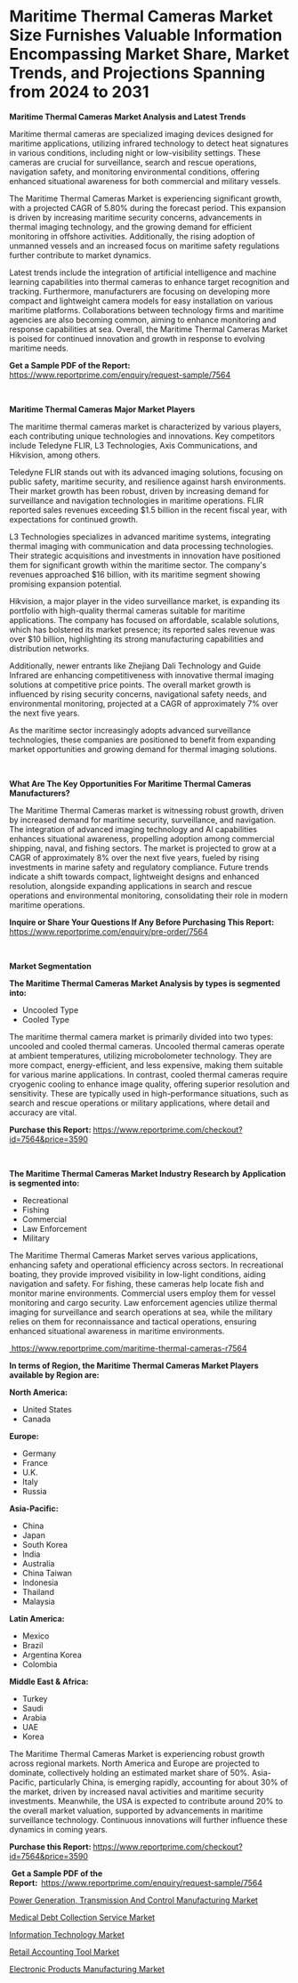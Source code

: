 <p><h1>Maritime Thermal Cameras Market Size Furnishes Valuable Information Encompassing Market Share, Market Trends, and Projections Spanning from 2024 to 2031</h1></p><p><strong>Maritime Thermal Cameras Market Analysis and Latest Trends</strong></p>
<p><p>Maritime thermal cameras are specialized imaging devices designed for maritime applications, utilizing infrared technology to detect heat signatures in various conditions, including night or low-visibility settings. These cameras are crucial for surveillance, search and rescue operations, navigation safety, and monitoring environmental conditions, offering enhanced situational awareness for both commercial and military vessels.</p><p>The Maritime Thermal Cameras Market is experiencing significant growth, with a projected CAGR of 5.80% during the forecast period. This expansion is driven by increasing maritime security concerns, advancements in thermal imaging technology, and the growing demand for efficient monitoring in offshore activities. Additionally, the rising adoption of unmanned vessels and an increased focus on maritime safety regulations further contribute to market dynamics.</p><p>Latest trends include the integration of artificial intelligence and machine learning capabilities into thermal cameras to enhance target recognition and tracking. Furthermore, manufacturers are focusing on developing more compact and lightweight camera models for easy installation on various maritime platforms. Collaborations between technology firms and maritime agencies are also becoming common, aiming to enhance monitoring and response capabilities at sea. Overall, the Maritime Thermal Cameras Market is poised for continued innovation and growth in response to evolving maritime needs.</p></p>
<p><strong>Get a Sample PDF of the Report:&nbsp;</strong> <a href="https://www.reportprime.com/enquiry/request-sample/7564?utm_campaign=1841&utm_medium=2&utm_source=Github&utm_content=ia&utm_term=28112024&utm_id=maritime-thermal-cameras">https://www.reportprime.com/enquiry/request-sample/7564</a></p>
<p>&nbsp;</p>
<p><strong>Maritime Thermal Cameras Major Market Players</strong></p>
<p><p>The maritime thermal cameras market is characterized by various players, each contributing unique technologies and innovations. Key competitors include Teledyne FLIR, L3 Technologies, Axis Communications, and Hikvision, among others.</p><p>Teledyne FLIR stands out with its advanced imaging solutions, focusing on public safety, maritime security, and resilience against harsh environments. Their market growth has been robust, driven by increasing demand for surveillance and navigation technologies in maritime operations. FLIR reported sales revenues exceeding $1.5 billion in the recent fiscal year, with expectations for continued growth.</p><p>L3 Technologies specializes in advanced maritime systems, integrating thermal imaging with communication and data processing technologies. Their strategic acquisitions and investments in innovation have positioned them for significant growth within the maritime sector. The company's revenues approached $16 billion, with its maritime segment showing promising expansion potential.</p><p>Hikvision, a major player in the video surveillance market, is expanding its portfolio with high-quality thermal cameras suitable for maritime applications. The company has focused on affordable, scalable solutions, which has bolstered its market presence; its reported sales revenue was over $10 billion, highlighting its strong manufacturing capabilities and distribution networks.</p><p>Additionally, newer entrants like Zhejiang Dali Technology and Guide Infrared are enhancing competitiveness with innovative thermal imaging solutions at competitive price points. The overall market growth is influenced by rising security concerns, navigational safety needs, and environmental monitoring, projected at a CAGR of approximately 7% over the next five years. </p><p>As the maritime sector increasingly adopts advanced surveillance technologies, these companies are positioned to benefit from expanding market opportunities and growing demand for thermal imaging solutions.</p></p>
<p>&nbsp;</p>
<p><strong>What Are The Key Opportunities For Maritime Thermal Cameras Manufacturers?</strong></p>
<p><p>The Maritime Thermal Cameras market is witnessing robust growth, driven by increased demand for maritime security, surveillance, and navigation. The integration of advanced imaging technology and AI capabilities enhances situational awareness, propelling adoption among commercial shipping, naval, and fishing sectors. The market is projected to grow at a CAGR of approximately 8% over the next five years, fueled by rising investments in marine safety and regulatory compliance. Future trends indicate a shift towards compact, lightweight designs and enhanced resolution, alongside expanding applications in search and rescue operations and environmental monitoring, consolidating their role in modern maritime operations.</p></p>
<p><strong>Inquire or Share Your Questions If Any Before Purchasing This Report:</strong> <a href="https://www.reportprime.com/enquiry/pre-order/7564?utm_campaign=1841&utm_medium=2&utm_source=Github&utm_content=ia&utm_term=28112024&utm_id=maritime-thermal-cameras">https://www.reportprime.com/enquiry/pre-order/7564</a></p>
<p>&nbsp;</p>
<p><strong>Market Segmentation</strong></p>
<p><strong>The Maritime Thermal Cameras Market Analysis by types is segmented into:</strong></p>
<p><ul><li>Uncooled Type</li><li>Cooled Type</li></ul></p>
<p><p>The maritime thermal camera market is primarily divided into two types: uncooled and cooled thermal cameras. Uncooled thermal cameras operate at ambient temperatures, utilizing microbolometer technology. They are more compact, energy-efficient, and less expensive, making them suitable for various marine applications. In contrast, cooled thermal cameras require cryogenic cooling to enhance image quality, offering superior resolution and sensitivity. These are typically used in high-performance situations, such as search and rescue operations or military applications, where detail and accuracy are vital.</p></p>
<p><strong>Purchase this Report:&nbsp;</strong><a href="https://www.reportprime.com/checkout?id=7564&price=3590&utm_campaign=1841&utm_medium=2&utm_source=Github&utm_content=ia&utm_term=28112024&utm_id=maritime-thermal-cameras">https://www.reportprime.com/checkout?id=7564&price=3590</a></p>
<p>&nbsp;</p>
<p><strong>The Maritime Thermal Cameras Market Industry Research by Application is segmented into:</strong></p>
<p><ul><li>Recreational</li><li>Fishing</li><li>Commercial</li><li>Law Enforcement</li><li>Military</li></ul></p>
<p><p>The Maritime Thermal Cameras Market serves various applications, enhancing safety and operational efficiency across sectors. In recreational boating, they provide improved visibility in low-light conditions, aiding navigation and safety. For fishing, these cameras help locate fish and monitor marine environments. Commercial users employ them for vessel monitoring and cargo security. Law enforcement agencies utilize thermal imaging for surveillance and search operations at sea, while the military relies on them for reconnaissance and tactical operations, ensuring enhanced situational awareness in maritime environments.</p></p>
<p><a href="https://www.reportprime.com/maritime-thermal-cameras-r7564?utm_campaign=1841&utm_medium=2&utm_source=Github&utm_content=ia&utm_term=28112024&utm_id=maritime-thermal-cameras">&nbsp;https://www.reportprime.com/maritime-thermal-cameras-r7564</a></p>
<p><strong>In terms of Region, the Maritime Thermal Cameras Market Players available by Region are:</strong></p>
<p>
    <p> <strong> North America: </strong>
        <ul>
            <li>United States</li>
            <li>Canada</li>
        </ul>
        </p> 
    <p> <strong> Europe: </strong>
        <ul>
            <li>Germany</li>
            <li>France</li>
            <li>U.K.</li>
            <li>Italy</li>
            <li>Russia</li>
        </ul>
        </p> 
    <p> <strong> Asia-Pacific: </strong>
        <ul>
            <li>China</li>
            <li>Japan</li>
            <li>South Korea</li>
            <li>India</li>
            <li>Australia</li>
            <li>China Taiwan</li>
            <li>Indonesia</li>
            <li>Thailand</li>
            <li>Malaysia</li>
        </ul>
        </p> 
    <p> <strong> Latin America: </strong>
        <ul>
            <li>Mexico</li>
            <li>Brazil</li>
            <li>Argentina Korea</li>
            <li>Colombia</li>
        </ul>
        </p> 
    <p> <strong> Middle East & Africa: </strong>
        <ul>
            <li>Turkey</li>
            <li>Saudi</li>
            <li>Arabia</li>
            <li>UAE</li>
            <li>Korea</li>
        </ul>
    </p>
    </p>
<p><p>The Maritime Thermal Cameras Market is experiencing robust growth across regional markets. North America and Europe are projected to dominate, collectively holding an estimated market share of 50%. Asia-Pacific, particularly China, is emerging rapidly, accounting for about 30% of the market, driven by increased naval activities and maritime security investments. Meanwhile, the USA is expected to contribute around 20% to the overall market valuation, supported by advancements in maritime surveillance technology. Continuous innovations will further influence these dynamics in coming years.</p></p>
<p><strong>Purchase this Report: </strong><a href="https://www.reportprime.com/checkout?id=7564&price=3590&utm_campaign=1841&utm_medium=2&utm_source=Github&utm_content=ia&utm_term=28112024&utm_id=maritime-thermal-cameras">https://www.reportprime.com/checkout?id=7564&price=3590</a></p>
<p>&nbsp;<strong>Get a Sample PDF of the Report:&nbsp;&nbsp;</strong><a href="https://www.reportprime.com/enquiry/request-sample/7564?utm_campaign=1841&utm_medium=2&utm_source=Github&utm_content=ia&utm_term=28112024&utm_id=maritime-thermal-cameras">https://www.reportprime.com/enquiry/request-sample/7564</a></p>
<p><strong></strong></p>
<p><p><a href="https://www.linkedin.com/pulse/significant-growth-anticipated-power-generation-transmission-ewkxc?utm_campaign=1841&utm_medium=2&utm_source=Github&utm_content=ia&utm_term=28112024&utm_id=maritime-thermal-cameras">Power Generation, Transmission And Control Manufacturing Market</a></p><p><a href="https://issuu.com/reportprime-2/docs/medical-debt-collection-service-mar_792c11be1d5460?utm_campaign=1841&utm_medium=2&utm_source=Github&utm_content=ia&utm_term=28112024&utm_id=maritime-thermal-cameras">Medical Debt Collection Service Market</a></p><p><a href="https://www.linkedin.com/pulse/charting-future-comprehensive-analysis-global-information-technology-5ldve?utm_campaign=1841&utm_medium=2&utm_source=Github&utm_content=ia&utm_term=28112024&utm_id=maritime-thermal-cameras">Information Technology Market</a></p><p><a href="https://issuu.com/reportprime-2/docs/retail-accounting-tool-market-size-_a2c2597eee06dc?utm_campaign=1841&utm_medium=2&utm_source=Github&utm_content=ia&utm_term=28112024&utm_id=maritime-thermal-cameras">Retail Accounting Tool Market</a></p><p><a href="https://www.linkedin.com/pulse/key-drivers-electronic-products-manufacturing-market-trends-future-z7utc?utm_campaign=1841&utm_medium=2&utm_source=Github&utm_content=ia&utm_term=28112024&utm_id=maritime-thermal-cameras">Electronic Products Manufacturing Market</a></p></p>